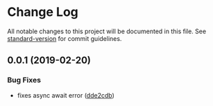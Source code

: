 # Change Log

All notable changes to this project will be documented in this file. See [standard-version](https://github.com/conventional-changelog/standard-version) for commit guidelines.

## 0.0.1 (2019-02-20)


### Bug Fixes

* fixes async await error ([dde2cdb](https://github.com/davidroyer/nuxt-static/commit/dde2cdb))
